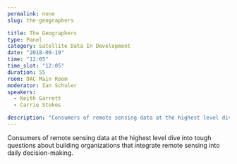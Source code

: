 ```yaml
---
permalink: none
slug: the-geographers

title: The Geographers
type: Panel
category: Satellite Data In Development
date: "2018-09-19"
time: "12:05"
time_slot: "12:05"
duration: 55
room: DAC Main Room
moderator: Ian Schuler
speakers:
  - Keith Garrett
  - Carrie Stokes

description: "Consumers of remote sensing data at the highest level dive into tough questions about building organizations that integrate remote sensing into daily decision-making."
---
```

Consumers of remote sensing data at the highest level dive into tough questions about building organizations that integrate remote sensing into daily decision-making.
